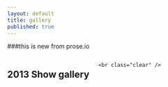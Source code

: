 ```yaml
---
layout: default
title: gallery
published: true
---
```


###this is new from prose.io

<div class="container">



  <!-- Sweet nested columns cleared by <br class="clear"> -->
  <div class="sixteen columns">
    <div class="five columns alpha">
		<h2>2013 Show <span>gallery</span></h2>
	</div>

    
	<br class="clear" />
  </div>
	
</div>